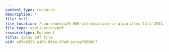 ```yaml
---
content_type: resource
description: ''
file: null
file_location: /coursemedia/6-006-introduction-to-algorithms-fall-2011/ed5e6829a166846e83e8ee1aa7d68dc7_Kg4bqzAqRBM.pdf
file_type: application/pdf
resourcetype: Document
title: 3play pdf file
uid: ed5e6829-a166-846e-83e8-ee1aa7d68dc7
---
```

